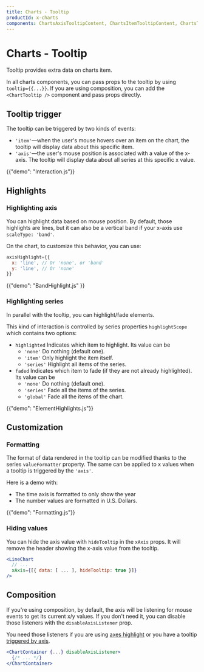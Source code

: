 ```yaml
---
title: Charts - Tooltip
productId: x-charts
components: ChartsAxisTooltipContent, ChartsItemTooltipContent, ChartsTooltip, DefaultChartsAxisTooltipContent, DefaultChartsItemTooltipContent, ChartsAxisHighlight
---
```


# Charts - Tooltip

<p class="description">Tooltip provides extra data on charts item.</p>

In all charts components, you can pass props to the tooltip by using `tooltip={{...}}`.
If you are using composition, you can add the `<ChartTooltip />` component and pass props directly.

## Tooltip trigger

The tooltip can be triggered by two kinds of events:

- `'item'`—when the user's mouse hovers over an item on the chart, the tooltip will display data about this specific item.
- `'axis'`—the user's mouse position is associated with a value of the x-axis. The tooltip will display data about all series at this specific x value.

{{"demo": "Interaction.js"}}

## Highlights

### Highlighting axis

You can highlight data based on mouse position.
By default, those highlights are lines, but it can also be a vertical band if your x-axis use `scaleType: 'band'`.

On the chart, to customize this behavior, you can use:

```jsx
axisHighlight={{
  x: 'line', // Or 'none', or 'band'
  y: 'line', // Or 'none'
}}
```

{{"demo": "BandHighlight.js" }}

### Highlighting series

In parallel with the tooltip, you can highlight/fade elements.

This kind of interaction is controlled by series properties `highlightScope` which contains two options:

- `highlighted` Indicates which item to highlight. Its value can be
  - `'none'` Do nothing (default one).
  - `'item'` Only highlight the item itself.
  - `'series'` Highlight all items of the series.
- `faded` Indicates which item to fade (if they are not already highlighted). Its value can be
  - `'none'` Do nothing (default one).
  - `'series'` Fade all the items of the series.
  - `'global'` Fade all the items of the chart.

{{"demo": "ElementHighlights.js"}}

## Customization

### Formatting

The format of data rendered in the tooltip can be modified thanks to the series `valueFormatter` property.
The same can be applied to x values when a tooltip is triggered by the `'axis'`.

Here is a demo with:

- The time axis is formatted to only show the year
- The number values are formatted in U.S. Dollars.

{{"demo": "Formatting.js"}}

### Hiding values

You can hide the axis value with `hideTooltip` in the `xAxis` props.
It will remove the header showing the x-axis value from the tooltip.

```jsx
<LineChart
  // ...
  xAxis={[{ data: [ ... ], hideTooltip: true }]}
/>
```

## Composition

If you're using composition, by default, the axis will be listening for mouse events to get its current x/y values.
If you don't need it, you can disable those listeners with the `disableAxisListener` prop.

You need those listeners if you are using [axes highlight](/x/react-charts/tooltip/#highlighting-axis) or you have a tooltip [triggered by axis](/x/react-charts/tooltip/#tooltip-trigger).

```jsx
<ChartContainer {...} disableAxisListener>
  {/* ... */}
</ChartContainer>
```
